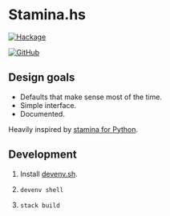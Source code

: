 # Stamina.hs

[![Hackage](https://img.shields.io/hackage/v/stamina.svg?style=flat)](https://hackage.haskell.org/package/stamina)

[![GitHub](https://img.shields.io/github/license/cachix/stamina.hs.svg?style=flat)](https://github.com/cachix/stamina.hs/actions)

## Design goals

- Defaults that make sense most of the time.
- Simple interface.
- Documented.

Heavily inspired by [stamina for Python](https://stamina.hynek.me/en/stable/tutorial.html#retries).

## Development

1. Install [devenv.sh](https://devenv.sh/getting-started/).

2. `devenv shell`

3. `stack build`